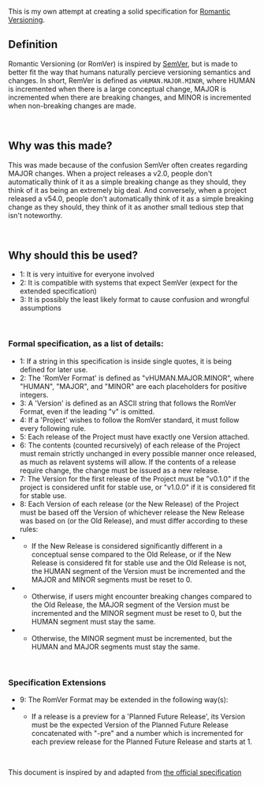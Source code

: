 This is my own attempt at creating a solid specification for [Romantic Versioning](https://github.com/romversioning/romver).



## Definition

Romantic Versioning (or RomVer) is inspired by [SemVer](https://semver.org/), but is made to better fit the way that humans naturally percieve versioning semantics and changes. In short, RemVer is defined as `vHUMAN.MAJOR.MINOR`, where HUMAN is incremented when there is a large conceptual change, MAJOR is incremented when there are breaking changes, and MINOR is incremented when non-breaking changes are made.

<br>

## Why was this made?

This was made because of the confusion SemVer often creates regarding MAJOR changes. When a project releases a v2.0, people don't automatically think of it as a simple breaking change as they should, they think of it as being an extremely big deal. And conversely, when a project released a v54.0, people don't automatically think of it as a simple breaking change as they should, they think of it as another small tedious step that isn't noteworthy.

<br>

## Why should this be used?

- 1: It is very intuitive for everyone involved
- 2: It is compatible with systems that expect SemVer (expect for the extended specification)
- 3: It is possibly the least likely format to cause confusion and wrongful assumptions

<br>

### Formal specification, as a list of details:

- 1: If a string in this specification is inside single quotes, it is being defined for later use.
- 2: The 'RomVer Format' is defined as "vHUMAN.MAJOR.MINOR", where "HUMAN", "MAJOR", and "MINOR" are each placeholders for positive integers.
- 3: A 'Version' is defined as an ASCII string that follows the RomVer Format, even if the leading "v" is omitted.
- 4: If a 'Project' wishes to follow the RomVer standard, it must follow every following rule.
- 5: Each release of the Project must have exactly one Version attached.
- 6: The contents (counted recursively) of each release of the Project must remain strictly unchanged in every possible manner once released, as much as relavent systems will allow. If the contents of a release require change, the change must be issued as a new release.
- 7: The Version for the first release of the Project must be "v0.1.0" if the project is considered unfit for stable use, or "v1.0.0" if it is considered fit for stable use.
- 8: Each Version of each release (or the New Release) of the Project must be based off the Version of whichever release the New Release was based on (or the Old Release), and must differ according to these rules:
- - If the New Release is considered significantly different in a conceptual sense compared to the Old Release, or if the New Release is considered fit for stable use and the Old Release is not, the HUMAN segment of the Version must be incremented and the MAJOR and MINOR segments must be reset to 0.
- - Otherwise, if users might encounter breaking changes compared to the Old Release, the MAJOR segment of the Version must be incremented and the MINOR segment must be reset to 0, but the HUMAN segment must stay the same.
- - Otherwise, the MINOR segment must be incremented, but the HUMAN and MAJOR segments must stay the same.

<br>

### Specification Extensions

- 9: The RomVer Format may be extended in the following way(s):
- - If a release is a preview for a 'Planned Future Release', its Version must be the expected Version of the Planned Future Release concatenated with "-pre" and a number which is incremented for each preview release for the Planned Future Release and starts at 1.

<br>

This document is inspired by and adapted from [the official specification](https://github.com/romversioning/romver)